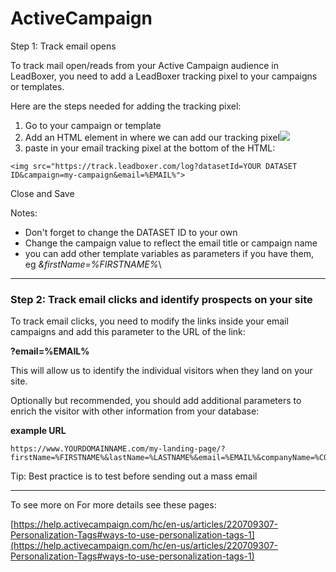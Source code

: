 # ActiveCampaign

Step 1: Track email opens

To track mail open/reads from your Active Campaign audience in LeadBoxer, you need to add a LeadBoxer tracking pixel to your campaigns or templates.&#x20;

Here are the steps needed for adding the tracking pixel:

1. Go to your campaign or template
2. Add an HTML element in where we can add our tracking pixel![](https://d33v4339jhl8k0.cloudfront.net/docs/assets/565e1cb7c697915b26a5c214/images/61deaad91adf855680c78f5b/file-3uixi9QVzq.png)
3. paste in your email tracking pixel at the bottom of the HTML:

```
<img src="https://track.leadboxer.com/log?datasetId=YOUR DATASET ID&campaign=my-campaign&email=%EMAIL%">
```

Close and Save

Notes:

* Don't forget to change the DATASET ID to your own
* Change the campaign value to reflect the email title or campaign name&#x20;
* you can add other template variables as parameters if you have them, eg _\&firstName=%FIRSTNAME%_\


***

### Step 2: Track email clicks and identify prospects on your site

To track email clicks, you need to modify the links inside your email campaigns and add this parameter to the URL of the link:

**?email=%EMAIL%**

This will allow us to identify the individual visitors when they land on your site.

Optionally but recommended, you should add additional parameters to enrich the visitor with other information from your database:

**example URL**

```
https://www.YOURDOMAINNAME.com/my-landing-page/?firstName=%FIRSTNAME%&lastName=%LASTNAME%&email=%EMAIL%&companyName=%COMPANYNAME%
```

Tip: Best practice is to test before sending out a mass email

***

To see more on For more details see these pages:

[https://help.activecampaign.com/hc/en-us/articles/220709307-Personalization-Tags#ways-to-use-personalization-tags-1](https://help.activecampaign.com/hc/en-us/articles/220709307-Personalization-Tags#ways-to-use-personalization-tags-1)
